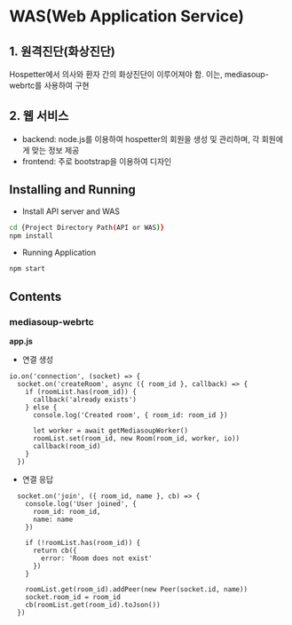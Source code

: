 # WAS(Web Application Service)

## 1. 원격진단(화상진단)
Hospetter에서 의사와 환자 간의 화상진단이 이루어져야 함.
이는, mediasoup-webrtc를 사용하여 구현

## 2. 웹 서비스
- backend: node.js를 이용하여 hospetter의 회원을 생성 및 관리하며, 각 회원에게 맞는 정보 제공
- frontend: 주로 bootstrap을 이용하여 디자인

## Installing and Running
  - Install API server and WAS
  ```sh
  cd {Project Directory Path(API or WAS)}
  npm install
  ```
  - Running Application
  ```sh
  npm start
  ```

## Contents

### mediasoup-webrtc

**app.js**

- 연결 생성
```
io.on('connection', (socket) => {
  socket.on('createRoom', async ({ room_id }, callback) => {
    if (roomList.has(room_id)) {
      callback('already exists')
    } else {
      console.log('Created room', { room_id: room_id })

      let worker = await getMediasoupWorker()
      roomList.set(room_id, new Room(room_id, worker, io))
      callback(room_id)
    }
  })
```

- 연결 응답
```
  socket.on('join', ({ room_id, name }, cb) => {
    console.log('User joined', {
      room_id: room_id,
      name: name
    })

    if (!roomList.has(room_id)) {
      return cb({
        error: 'Room does not exist'
      })
    }

    roomList.get(room_id).addPeer(new Peer(socket.id, name))
    socket.room_id = room_id
    cb(roomList.get(room_id).toJson())
  })
```
